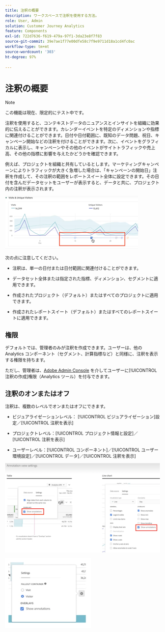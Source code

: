 ```yaml
---
title: 注釈の概要
description: ワークスペースで注釈を使用する方法。
role: User, Admin
solution: Customer Journey Analytics
feature: Components
exl-id: 722d7636-f619-479a-97f1-3da23e8f7f83
source-git-commit: 39e7ae1f77e00dfe58c7f9e9711d18a1cd4fc0ac
workflow-type: tm+mt
source-wordcount: '303'
ht-degree: 97%

---
```


# 注釈の概要

>[!NOTE]
>
>この機能は現在、限定的にテスト中です。

注釈を使用すると、コンテキストデータのニュアンスとインサイトを組織に効果的に伝えることができます。カレンダーイベントを特定のディメンションや指標に関連付けることができます。日付や日付範囲に、既知のデータ問題、祝日、キャンペーン開始などの注釈を付けることができます。次に、イベントをグラフィカルに表示し、キャンペーンやその他のイベントがサイトトラフィックや売上高、その他の指標に影響を与えたかどうかを確認できます。

例えば、プロジェクトを組織と共有しているとします。マーケティングキャンペーンによりトラフィックが大きく急増した場合は、「キャンペーンの開始日」注釈を作成して、その注釈の範囲をレポートスイート全体に設定できます。その日付を含んだデータセットをユーザーが表示すると、データと共に、プロジェクト内の注釈が表示されます。

![](assets/multi-day.png)

次の点に注意してください。

* 注釈は、単一の日付または日付範囲に関連付けることができます。

* データセット全体または指定された指標、ディメンション、セグメントに適用できます。

* 作成されたプロジェクト（デフォルト）またはすべてのプロジェクトに適用できます。

* 作成されたレポートスイート（デフォルト）またはすべてのレポートスイートに適用できます。

## 権限

デフォルトでは、管理者のみが注釈を作成できます。ユーザーは、他の Analytics コンポーネント（セグメント、計算指標など）と同様に、注釈を表示する権限を持ちます。

ただし、管理者は、[Adobe Admin Console](https://experienceleague.adobe.com/docs/analytics/admin/admin-console/permissions/analytics-tools.html) を介してユーザーに[!UICONTROL 注釈の作成]権限（Analytics ツール）を付与できます。

## 注釈のオンまたはオフ

注釈は、複数のレベルでオンまたはオフにできます。

* ビジュアライゼーションレベル： [!UICONTROL ビジュアライゼーション]設定／[!UICONTROL 注釈を表示]

* プロジェクトレベル：[!UICONTROL プロジェクト情報と設定]／[!UICONTROL 注釈を表示]

* ユーザーレベル：[!UICONTROL コンポーネント]／[!UICONTROL ユーザー環境設定]／[!UICONTROL データ]／[!UICONTROL 注釈を表示]

![](assets/show-ann.png)

![](assets/show-ann2.png)
